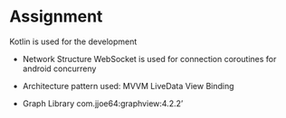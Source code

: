 # Assignment

Kotlin is used for the development

* Network Structure
        WebSocket is used for connection 
        coroutines for android concurreny

* Architecture pattern used:
        MVVM
        LiveData
        View Binding
        
* Graph Library 
        com.jjoe64:graphview:4.2.2’    
